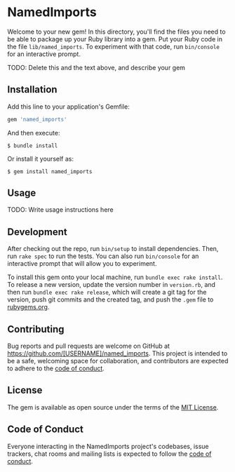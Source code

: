 # NamedImports

Welcome to your new gem! In this directory, you'll find the files you need to be able to package up your Ruby library into a gem. Put your Ruby code in the file `lib/named_imports`. To experiment with that code, run `bin/console` for an interactive prompt.

TODO: Delete this and the text above, and describe your gem

## Installation

Add this line to your application's Gemfile:

```ruby
gem 'named_imports'
```

And then execute:

    $ bundle install

Or install it yourself as:

    $ gem install named_imports

## Usage

TODO: Write usage instructions here

## Development

After checking out the repo, run `bin/setup` to install dependencies. Then, run `rake spec` to run the tests. You can also run `bin/console` for an interactive prompt that will allow you to experiment.

To install this gem onto your local machine, run `bundle exec rake install`. To release a new version, update the version number in `version.rb`, and then run `bundle exec rake release`, which will create a git tag for the version, push git commits and the created tag, and push the `.gem` file to [rubygems.org](https://rubygems.org).

## Contributing

Bug reports and pull requests are welcome on GitHub at https://github.com/[USERNAME]/named_imports. This project is intended to be a safe, welcoming space for collaboration, and contributors are expected to adhere to the [code of conduct](https://github.com/[USERNAME]/named_imports/blob/master/CODE_OF_CONDUCT.md).

## License

The gem is available as open source under the terms of the [MIT License](https://opensource.org/licenses/MIT).

## Code of Conduct

Everyone interacting in the NamedImports project's codebases, issue trackers, chat rooms and mailing lists is expected to follow the [code of conduct](https://github.com/[USERNAME]/named_imports/blob/master/CODE_OF_CONDUCT.md).
